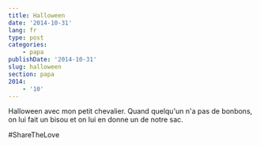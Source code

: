 ```yaml
---
title: Halloween
date: '2014-10-31'
lang: fr
type: post
categories:
    - papa
publishDate: '2014-10-31'
slug: halloween
section: papa
2014:
    - '10'
---
```


Halloween avec mon petit chevalier. Quand quelqu'un n'a pas de bonbons, on lui fait un bisou et on lui en donne un de notre sac.

‪#‎ShareTheLove
